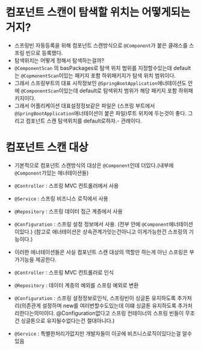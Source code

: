 # 컴포넌트 스캔이 탐색할 위치는 어떻게되는거지?

- 스프링빈 자동등록을 위해 컴포넌트 스캔방식으로 `@Component`가 붙은 클래스를 스프링 빈으로 등록했다.
- 탐색위치는 어떻게 정해서 탐색하는걸까?
- `@ComponentScan` 의 basPackages로 탐색 위치 범위를 지정할수있는데 default는 `@CopmonentScan`이있는 패키지 포함 하위패키지가 탐색 위치 범위이다.
- 그래서 스프링부트의 대표 시작정보인 `@SpringBootApplication`애너테이션도 안에 `@ComponentScan`이있는데 default로 탐색위치 범위가 해당 패키지 포함 하위패키지이다.
- 그래서 어플리케이션 대표설정정보같은 파일은 (스프링 부트에서 `@SpringBootApplication`애너테이션이 붙은 파일)루트 위치에 두는것이 좋다. 그리고 컴포넌트 스캔 탐색위치를 default로하자.- 관례이다.

# 컴포넌트 스캔 대상

- 기본적으로 컴포넌트 스캔방식의 대상은 `@Component`인데 더있다.(내부에 `@Component`가있는 애너테이션들)

- `@Controller` : 스프링 MVC 컨트롤러에서 사용
- `@Service` : 스프링 비즈니스 로직에서 사용
- `@Repository` : 스프링 데이터 접근 계층에서 사용
- `@Configuration` : 스프링 설정 정보에서 사용.
  (전부 안에 `@Component`에너테이션이있다.)
  (참고로 애너테이션은 상속관계가잇는건아니고 이게가능한건 스프링의 기능이다.)

- 이러한 에너테이션들은 사실 컴포넌트 스캔 대상의 역할만 하는게 아닌 스프링은 부가기능을 제공한다.
- `@Controller` : 스프링 MVC 컨트롤러로 인식
- `@Repository` : 데이터 계층의 예외를 스프링 예외로 변환
- `@Configuration` : 스프링 설정정보로인식, 스프링빈이 싱글톤 유지하도록 추가처리(의존관게 설정하며 new를 여러번할수도있는데 이떄 싱글톤 유지하도록 추가처리한다는의미이다. @Configuration없다고 스프링 컨테이너의 스프링 빈들이 무조건 싱글톤으로 유지될수없다는건 절대아니다.)
- `@Service` : 특별한처리가없지만 개발자들이 이곳에 비즈니스로직이있다는걸 알수있음

